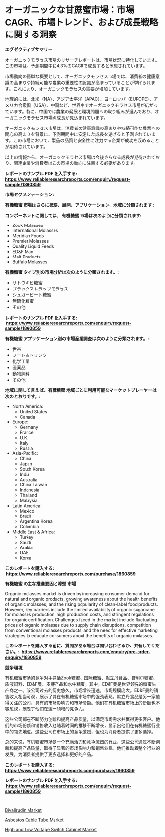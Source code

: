 <p><h1>オーガニックな甘蔗蜜市場：市場CAGR、市場トレンド、および成長戦略に関する洞察</h1></p><p><strong>エグゼクティブサマリー</strong></p>
<p><p>オーガニックモラセス市場のリサーチレポートは、市場状況に特化しています。この市場は、予測期間中に4.3%のCAGRで成長すると予想されています。</p><p>市場動向の簡単な概要として、オーガニックモラセス市場では、消費者の健康意識の高まりや持続可能な農業の重要性の認識が高まっていることが挙げられます。これにより、オーガニックモラセスの需要が増加しています。</p><p>地理的には、北米（NA）、アジア太平洋（APAC）、ヨーロッパ（EUROPE）、アメリカ合衆国（USA）、中国など、世界中でオーガニックモラセス市場が広がっています。特に、中国では農業の発展と環境問題への取り組みが進んでおり、オーガニックモラセス市場の成長が見込まれています。</p><p>オーガニックモラセス市場は、消費者の健康意識の高まりや持続可能な農業への関心の高まりを背景に、予測期間中に安定した成長を遂げると予測されています。この市場において、製品の品質と安全性に注力する企業が成功を収めることが期待されています。</p><p>以上の情報から、オーガニックモラセス市場は今後さらなる成長が期待されており、関連企業や消費者はこの市場の動向に注目する必要があります。</p></p>
<p><strong>レポートのサンプル PDF を入手する: <a href="https://www.reliableresearchreports.com/enquiry/request-sample/1860859">https://www.reliableresearchreports.com/enquiry/request-sample/1860859</a></strong></p>
<p><strong>市場セグメンテーション:</strong></p>
<p><strong> 有機糖蜜 市場はさらに概要、展開、アプリケーション、地域に分類されます :</strong></p>
<p><strong>コンポーネントに関しては、 有機糖蜜 市場は次のように分類されます: &nbsp;</strong></p>
<p><ul><li>Zook Molasses</li><li>International Molasses</li><li>Meridian Foods</li><li>Premier Molasses</li><li>Quality Liquid Feeds</li><li>ED&F Man</li><li>Malt Products</li><li>Buffalo Molasses</li></ul></p>
<p><strong> 有機糖蜜 タイプ別の市場分析は次のように分類されます。:</strong></p>
<p><ul><li>サトウキビ糖蜜</li><li>ブラックストラップモラセス</li><li>シュガービート糖蜜</li><li>無硫化糖蜜</li><li>その他</li></ul></p>
<p><strong>レポートのサンプル PDF を入手する: &nbsp;<a href="https://www.reliableresearchreports.com/enquiry/request-sample/1860859">https://www.reliableresearchreports.com/enquiry/request-sample/1860859</a></strong></p>
<p><strong> 有機糖蜜 アプリケーション別の市場産業調査は次のように分類されます。:</strong></p>
<p><ul><li>世帯</li><li>フード＆ドリンク</li><li>化学工業</li><li>医薬品</li><li>動物飼料</li><li>その他</li></ul></p>
<p><strong>地域に関して言えば、有機糖蜜 地域ごとに利用可能なマーケットプレーヤーは次のとおりです。:</strong></p>
<p><ul>
    <li>
        North America:
        <ul>
            <li>United States</li>
            <li>Canada</li>
        </ul>
    </li>
    <li>
        Europe:
        <ul>
            <li>Germany</li>
            <li>France</li>
            <li>U.K.</li>
            <li>Italy</li>
            <li>Russia</li>
        </ul>
    </li>
    <li>
        Asia-Pacific:
        <ul>
            <li>China</li>
            <li>Japan</li>
            <li>South Korea</li>
            <li>India</li>
            <li>Australia</li>
            <li>China Taiwan</li>
            <li>Indonesia</li>
            <li>Thailand</li>
            <li>Malaysia</li>
        </ul>
    </li>
    <li>
        Latin America:
        <ul>
            <li>Mexico</li>
            <li>Brazil</li>
            <li>Argentina Korea</li>
            <li>Colombia</li>
        </ul>
    </li>
    <li>
        Middle East & Africa:
        <ul>
            <li>Turkey</li>
            <li>Saudi</li>
            <li>Arabia</li>
            <li>UAE</li>
            <li>Korea</li>
        </ul>
    </li>
    </ul></p>
<p><strong>このレポートを購入する: &nbsp;<a href="https://www.reliableresearchreports.com/purchase/1860859">https://www.reliableresearchreports.com/purchase/1860859</a></strong></p>
<p><strong>有機糖蜜 の主な推進要因と障壁 市場</strong></p>
<p><p>Organic molasses market is driven by increasing consumer demand for natural and organic products, growing awareness about the health benefits of organic molasses, and the rising popularity of clean-label food products. However, key barriers include the limited availability of organic sugarcane for molasses production, high production costs, and stringent regulations for organic certification. Challenges faced in the market include fluctuating prices of organic molasses due to supply chain disruptions, competition from conventional molasses products, and the need for effective marketing strategies to educate consumers about the benefits of organic molasses.</p></p>
<p><strong>このレポートを購入する前に、質問がある場合は問い合わせるか、共有してください。:&nbsp; <a href="https://www.reliableresearchreports.com/enquiry/pre-order-enquiry/1860859">https://www.reliableresearchreports.com/enquiry/pre-order-enquiry/1860859</a></strong></p>
<p><strong>競争環境</strong></p>
<p><p>有机糖蜜市场的竞争对手包括Zook糖蜜、国际糖蜜、默立丹食品、普利尔糖蜜、质液饲料、ED&F曼、麦芽产品和水牛糖蜜。其中，ED&F曼是世界领先的糖蜜生产商之一。该公司过去的历史悠久，市场增长迅速，市场规模庞大。ED&F曼的销售收入相当可观，展示了其在有机糖蜜市场中的强劲表现。默立丹食品是另一家值得关注的公司，具有的市场影响力和市场份额。他们在有机糖蜜市场上的份额也不容忽视，展现了他们在这一领域的竞争力。</p><p>这些公司都在不断努力创新和提高产品质量，以满足市场需求并赢得更多客户。他们的市场份额和销售收入也随着时间的推移不断增长，显示出他们在有机糖蜜行业中的领先地位。这些公司在市场上的竞争激烈，但也为消费者提供了更多选择。</p><p>总的来说，有机糖蜜市场是一个充满活力和竞争激烈的行业，这些公司通过不断创新和提高产品质量，取得了显著的市场影响力和销售业绩。他们推动着整个行业的发展，为消费者提供了更多选择和更好的产品。</p></p>
<p><strong>このレポートを購入する: &nbsp; <a href="https://www.reliableresearchreports.com/purchase/1860859">https://www.reliableresearchreports.com/purchase/1860859</a></strong></p>
<p><strong>レポートのサンプル PDF を入手する: &nbsp;<a href="https://www.reliableresearchreports.com/enquiry/request-sample/1860859">https://www.reliableresearchreports.com/enquiry/request-sample/1860859</a></strong><strong></strong></p>
<p>&nbsp;</p>
<p><p><a href="https://github.com/Glendatilghmankmgz0rbhwpy/Market-Research-Report-List-1/blob/main/bivalirudin-market.md">Bivalirudin Market</a></p><p><a href="https://view.publitas.com/reportprime-1/asbestos-cable-tube-market-size-reflecting-a-forecast-till-2030-market-by-type-by-application-and-by-geography/">Asbestos Cable Tube Market</a></p><p><a href="https://view.publitas.com/reportprime-1/high-and-low-voltage-switch-cabinet-market-offers-provide-insightful-data-for-the-time-period-from-2023-to-2030-and-also-provide-analysis-based-on-application-type-and-region/">High and Low Voltage Switch Cabinet Market</a></p></p>